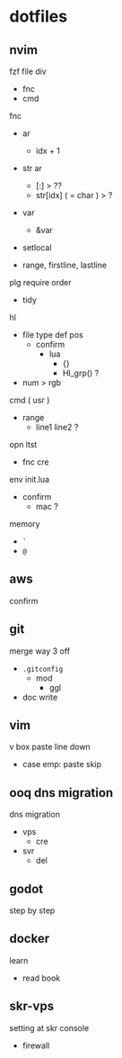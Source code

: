 
# dotfiles


## nvim

fzf file div
- fnc
- cmd


fnc
- ar
  - idx + 1
- str ar
  - [:] > ??
  - str[idx] ( = char ) > ?

- var
  - &var

- setlocal

- range, firstline, lastline


plg require order
- tidy


hl
- file type def pos
  - confirm
    - lua
      - {}
      - Hl_grp() ?
- num > rgb


cmd ( usr )
- range
  - line1 line2 ?


opn ltst
- fnc cre


env init.lua
- confirm
  - mac ?


memory
- `` ` ``
- `@`


## aws

confirm


## git

merge way 3 off
- `.gitconfig`
  - mod
    - ggl
- doc write


## vim

v box paste line down
- case emp: paste skip


## ooq dns migration

dns migration
- vps
  - cre
- svr
  - del


## godot

step by step


## docker

learn
- read book


## skr-vps

setting at skr console
- firewall



